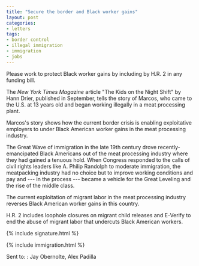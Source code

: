 ```yaml
---
title: "Secure the border and Black worker gains"
layout: post
categories:
- letters
tags:
- border control
- illegal immigration
- immigration
- jobs
---
```


Please work to protect Black worker gains by including by H.R. 2 in any funding bill.

The *New York Times Magazine* article "The Kids on the Night Shift" by Hann Drier, published in September, tells the story of Marcos, who came to the U.S. at 13 years old and began working illegally in a meat processing plant.

Marcos's story shows how the current border crisis is enabling exploitative employers to under Black American worker gains in the meat processing industry.

The Great Wave of immigration in the late 19th century drove recently-emancipated Black Americans out of the meat processing industry where they had gained a tenuous hold. When Congress responded to the calls of civil rights leaders like A. Philip Randolph to moderate immigration, the meatpacking industry had no choice but to improve working conditions and pay and --- in the process --- became a vehicle for the Great Leveling and the rise of the middle class.

The current exploitation of migrant labor in the meat processing industry reverses Black American worker gains in this country.

H.R. 2 includes loophole closures on migrant child releases and E-Verify to end the abuse of migrant labor that undercuts Black American workers.

{% include signature.html %}

{% include immigration.html %}

Sent to:
: Jay Obernolte, Alex Padilla
